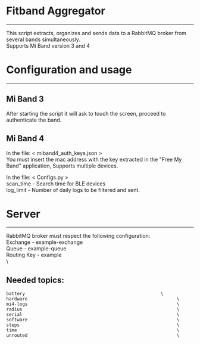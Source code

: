 # Fitband Aggregator
--------------------------------------------------------
This script extracts, organizes and sends data to a
RabbitMQ broker from several bands simultaneously.                  \
Supports Mi Band version 3 and 4

# Configuration and usage
--------------------------------------------------------
## Mi Band 3                                                          
After starting the script it will ask
to touch the screen, proceed to authenticate the band.

## Mi Band 4                                                        
In the file: < miband4_auth_keys.json >                             \
You must insert the mac address with the key extracted in the
"Free My Band" application, Supports multiple devices.

In the file: < Configs.py >                                         \
    scan_time   -   Search time for BLE devices                     \
    log_limit   -   Number of daily logs to be filtered and sent.   

# Server
--------------------------------------------------------
RabbitMQ broker must respect the following configuration:           \
    Exchange    -  example-exchange                                 \
    Queue       -  example-queue                                    \
    Routing Key -  example                                          \
                                                                    \
## Needed topics:                                                    
    battery                                                   \
    hardware                                                        \
    mi4-logs                                                        \
    radius                                                          \
    serial                                                          \
    software                                                        \
    steps                                                           \
    time                                                            \
    unrouted                                                        \
